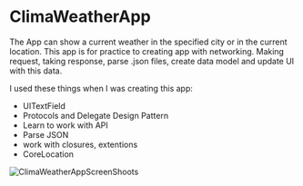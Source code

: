 # ClimaWeatherApp

The App can show a current weather in the specified city or in the current location.
This app is for practice to creating app with networking. Making request, taking response, parse .json files, create data model and update UI with this data.

I used these things when I was creating this app:
 - UITextField
 - Protocols and Delegate Design Pattern
 - Learn to work with API 
 - Parse JSON
 - work with closures, extentions
 - CoreLocation

![ClimaWeatherAppScreenShoots](https://user-images.githubusercontent.com/68674699/131225802-87ffc3b6-41e6-46fd-a940-1eda9c379139.png)


